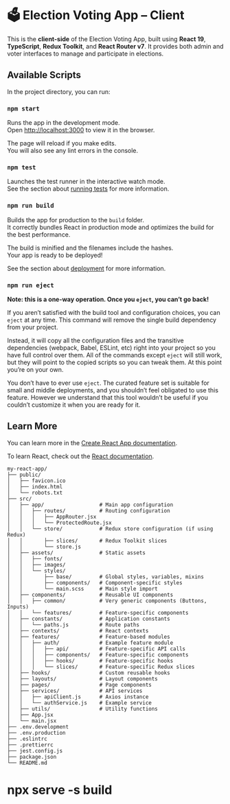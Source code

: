 # 🗳️ Election Voting App – Client

This is the **client-side** of the Election Voting App, built using **React 19**, **TypeScript**, **Redux Toolkit**, and **React Router v7**. It provides both admin and voter interfaces to manage and participate in elections.

## Available Scripts

In the project directory, you can run:

### `npm start`

Runs the app in the development mode.\
Open [http://localhost:3000](http://localhost:3000) to view it in the browser.

The page will reload if you make edits.\
You will also see any lint errors in the console.

### `npm test`

Launches the test runner in the interactive watch mode.\
See the section about [running tests](https://facebook.github.io/create-react-app/docs/running-tests) for more information.

### `npm run build`

Builds the app for production to the `build` folder.\
It correctly bundles React in production mode and optimizes the build for the best performance.

The build is minified and the filenames include the hashes.\
Your app is ready to be deployed!

See the section about [deployment](https://facebook.github.io/create-react-app/docs/deployment) for more information.

### `npm run eject`

**Note: this is a one-way operation. Once you `eject`, you can’t go back!**

If you aren’t satisfied with the build tool and configuration choices, you can `eject` at any time. This command will remove the single build dependency from your project.

Instead, it will copy all the configuration files and the transitive dependencies (webpack, Babel, ESLint, etc) right into your project so you have full control over them. All of the commands except `eject` will still work, but they will point to the copied scripts so you can tweak them. At this point you’re on your own.

You don’t have to ever use `eject`. The curated feature set is suitable for small and middle deployments, and you shouldn’t feel obligated to use this feature. However we understand that this tool wouldn’t be useful if you couldn’t customize it when you are ready for it.

## Learn More

You can learn more in the [Create React App documentation](https://facebook.github.io/create-react-app/docs/getting-started).

To learn React, check out the [React documentation](https://reactjs.org/).

```
my-react-app/
├── public/
│   ├── favicon.ico
│   ├── index.html
│   └── robots.txt
├── src/
│   ├── app/                  # Main app configuration
│   │   ├── routes/           # Routing configuration
│   │   │   ├── AppRouter.jsx
│   │   │   └── ProtectedRoute.jsx
│   │   └── store/            # Redux store configuration (if using Redux)
│   │       ├── slices/       # Redux Toolkit slices
│   │       └── store.js
│   ├── assets/               # Static assets
│   │   ├── fonts/
│   │   ├── images/
│   │   └── styles/
│   │       ├── base/         # Global styles, variables, mixins
│   │       ├── components/   # Component-specific styles
│   │       └── main.scss     # Main style import
│   ├── components/           # Reusable UI components
│   │   ├── common/           # Very generic components (Buttons, Inputs)
│   │   └── features/         # Feature-specific components
│   ├── constants/            # Application constants
│   │   └── paths.js          # Route paths
│   ├── contexts/             # React contexts
│   ├── features/             # Feature-based modules
│   │   ├── auth/             # Example feature module
│   │   │   ├── api/          # Feature-specific API calls
│   │   │   ├── components/   # Feature-specific components
│   │   │   ├── hooks/        # Feature-specific hooks
│   │   │   └── slices/       # Feature-specific Redux slices
│   ├── hooks/                # Custom reusable hooks
│   ├── layouts/              # Layout components
│   ├── pages/                # Page components
│   ├── services/             # API services
│   │   ├── apiClient.js      # Axios instance
│   │   └── authService.js    # Example service
│   ├── utils/                # Utility functions
│   ├── App.jsx
│   └── main.jsx
├── .env.development
├── .env.production
├── .eslintrc
├── .prettierrc
├── jest.config.js
├── package.json
└── README.md
```

# npx serve -s build
